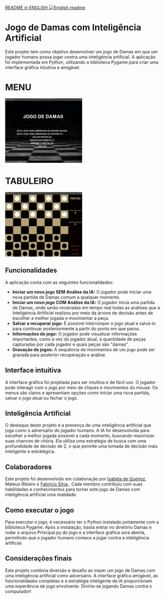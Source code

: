 <a href="ENREADME.md"> README in ENGLISH
    <img width="45px" src="https://cdn-icons-png.flaticon.com/512/1377/1377975.png" alt="English readme" target="_blank">
</a>

# Jogo de Damas com Inteligência Artificial

Este projeto tem como objetivo desenvolver um jogo de Damas em que um jogador humano possa jogar contra uma inteligência artificial. A aplicação foi implementada em Python, utilizando a biblioteca Pygame para criar uma interface gráfica intuitiva e amigável.

# MENU
<img width="250px" src="./Imagem/designMenu.jpg" alt="DESIGN MENU" target="_blank">

# TABULEIRO
<img width="250px" src="./Imagem/designTabuleiro.jpg" alt="DESIGN CHESSBOARD" target="_blank">

## Funcionalidades

A aplicação conta com as seguintes funcionalidades:

- **Iniciar um novo jogo SEM Análise da IA:** O jogador pode iniciar uma nova partida de Damas comum a qualquer momento.
- **Iniciar um novo jogo COM Análise da IA:** O jogador inicia uma partida de Damas, onde serão mostradas em tempo real todas as análises que a Inteligência Artificial realizou por meio da árvore de decisão antes de escolher a melhor jogada e movimentar a peça.
- **Salvar e recuperar jogo:** É possível interromper o jogo atual e salvá-lo para continuar posteriormente a partir do ponto em que parou.
- **Informações do jogo:** O jogador pode visualizar informações importantes, como a vez do jogador atual, a quantidade de peças capturadas por cada jogador e quais peças são "damas".
- **Gravação de jogos:** A sequência de movimentos de um jogo pode ser gravada para posterior recuperação e análise.

## Interface intuitiva

A interface gráfica foi projetada para ser intuitiva e de fácil uso. O jogador pode interagir com o jogo por meio de cliques e movimentos do mouse. Os menus são claros e apresentam opções como iniciar uma nova partida, salvar o jogo atual ou fechar o jogo.

## Inteligência Artificial

O destaque deste projeto é a presença de uma inteligência artificial que joga como o adversário do jogador humano. A IA foi desenvolvida para escolher a melhor jogada possível a cada momento, buscando maximizar suas chances de vitória. Ela utiliza uma estratégia de busca com uma profundidade de decisão de 2, o que permite uma tomada de decisão mais inteligente e estratégica.

## Colaboradores

Este projeto foi desenvolvido em colaboração por <a href="https://github.com/isabela-code"> Isabela de Queiroz</a>, Mateus Ribeiro e <a href="https://github.com/FafizDev"> Fabricio Silva </a>. Cada membro contribuiu com suas habilidades e conhecimentos para tornar este jogo de Damas com inteligência artificial uma realidade.

## Como executar o jogo

Para executar o jogo, é necessário ter o Python instalado juntamente com a biblioteca Pygame. Após a instalação, basta entrar no diretório Damas e rodar o arquivo Principal.py do jogo e a interface gráfica será aberta, permitindo que o jogador humano comece a jogar contra a inteligência artificial.

## Considerações finais

Este projeto combina diversão e desafio ao trazer um jogo de Damas com uma inteligência artificial como adversário. A interface gráfica amigável, as funcionalidades completas e a estratégia inteligente da IA proporcionam uma experiência de jogo envolvente. Divirta-se jogando Damas contra o computador!

